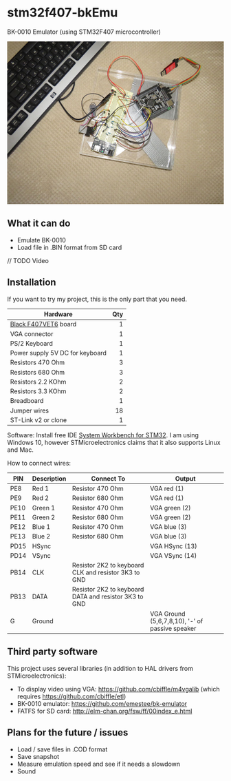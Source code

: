 # stm32f407-bkEmu
BK-0010 Emulator (using STM32F407 microcontroller)

![Breadboard](https://raw.githubusercontent.com/abelykh0/stm32f407-z80emu/master/doc/stm32f407-z80emu.jpg)

## What it can do
* Emulate BK-0010
* Load file in .BIN format from SD card

// TODO Video

## Installation
If you want to try my project, this is the only part that you need.

| Hardware      |    Qty|
| ------------- | -----:|
| [Black F407VET6](http://wiki.stm32duino.com/index.php?title=STM32F407) board | 1
| VGA connector | 1
| PS/2 Keyboard | 1
| Power supply 5V DC for keyboard | 1
| Resistors 470 Ohm | 3
| Resistors 680 Ohm | 3
| Resistors 2.2 KOhm | 2
| Resistors 3.3 KOhm | 2
| Breadboard | 1
| Jumper wires | 18
| ST-Link v2 or clone | 1

Software: Install free IDE [System Workbench for STM32](https://www.st.com/en/development-tools/sw4stm32.html/). I am using Windows 10, however STMicroelectronics claims that it also supports Linux and Mac.

How to connect wires:

| PIN | Description | Connect To | Output |
| --- | ----------- | ---------- | ------ |
| PE8  | Red 1   | Resistor 470 Ohm | VGA red (1)
| PE9  | Red 2   | Resistor 680 Ohm | VGA red (1)
| PE10 | Green 1 | Resistor 470 Ohm | VGA green (2)
| PE11 | Green 2 | Resistor 680 Ohm | VGA green (2)
| PE12 | Blue 1  | Resistor 470 Ohm | VGA blue (3)
| PE13 | Blue 2  | Resistor 680 Ohm | VGA blue (3)
| PD15 | HSync   | | VGA HSync (13)
| PD14 | VSync   | | VGA VSync (14)
| PB14 | CLK | Resistor 2K2 to keyboard CLK and resistor 3K3 to GND
| PB13 | DATA | Resistor 2K2 to keyboard DATA and resistor 3K3 to GND
| G | Ground | | VGA Ground (5,6,7,8,10), '-' of passive speaker 

## Third party software
This project uses several libraries (in addition to HAL drivers from STMicroelectronics):
* To display video using VGA: https://github.com/cbiffle/m4vgalib (which requires https://github.com/cbiffle/etl)
* BK-0010 emulator: https://github.com/emestee/bk-emulator
* FATFS for SD card: http://elm-chan.org/fsw/ff/00index_e.html

## Plans for the future / issues
* Load / save files in .COD format
* Save snapshot
* Measure emulation speed and see if it needs a slowdown
* Sound
